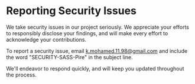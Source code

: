 # Reporting Security Issues

We take security issues in our project seriously. We appreciate your efforts to responsibly disclose your findings, and will make every effort to acknowledge your contributions.

To report a security issue, email [k.mohamed.11.98@gmail.com](mailto:k.mohamed.11.98@gmail.com) and include the word "SECURITY-SASS-Pire" in the subject line.

We'll endeavor to respond quickly, and will keep you updated throughout the process.

